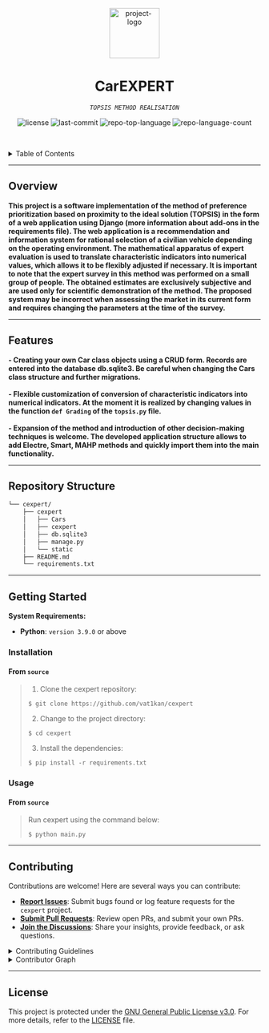 <p align="center">
  <img src="https://images.vexels.com/content/127711/preview/flat-vintage-car-icon-8bd3aa.png" width="100" alt="project-logo">
</p>
<p align="center">
    <h1 align="center">CarEXPERT</h1>
</p>
<p align="center">
    <em><code>TOPSIS METHOD REALISATION</code></em>
</p>
<p align="center">
	<img src="https://img.shields.io/github/license/vat1kan/cexpert?style=default&logo=opensourceinitiative&logoColor=white&color=0080ff" alt="license">
	<img src="https://img.shields.io/github/last-commit/vat1kan/cexpert?style=default&logo=git&logoColor=white&color=0080ff" alt="last-commit">
	<img src="https://img.shields.io/github/languages/top/vat1kan/cexpert?style=default&color=0080ff" alt="repo-top-language">
	<img src="https://img.shields.io/github/languages/count/vat1kan/cexpert?style=default&color=0080ff" alt="repo-language-count">
<p>
<p align="center">
	<!-- default option, no dependency badges. -->
</p>

<br><!-- TABLE OF CONTENTS -->
<details>
  <summary>Table of Contents</summary><br>

- [ Overview](#-overview)
- [ Features](#-features)
- [ Repository Structure](#-repository-structure)
- [ Getting Started](#-getting-started)
  - [ Installation](#-installation)
  - [ Usage](#-usage)
- [ Contributing](#-contributing)
- [ License](#-license)
</details>
<hr>

##  Overview

<b>This project is a software implementation of the method of preference prioritization based on proximity to the ideal solution (TOPSIS) in the form of a web application using Django (more information about add-ons in the requirements file). The web application is a recommendation and information system for rational selection of a civilian vehicle depending on the operating environment.
The mathematical apparatus of expert evaluation is used to translate characteristic indicators into numerical values, which allows it to be flexibly adjusted if necessary. It is important to note that the expert survey in this method was performed on a small group of people. The obtained estimates are exclusively subjective and are used only for scientific demonstration of the method. The proposed system may be incorrect when assessing the market in its current form and requires changing the parameters at the time of the survey.</b>

---

##  Features

<b>- Creating your own Car class objects using a CRUD form. Records are entered into the database db.sqlite3. Be careful when changing the Cars class structure and further migrations.</b> <br><br>
<b>- Flexible customization of conversion of characteristic indicators into numerical indicators. At the moment it is realized by changing values in the function <code>def Grading</code> of the <code>topsis.py</code> file.</b><br><br>
<b>- Expansion of the method and introduction of other decision-making techniques is welcome. The developed application structure allows to add Electre, Smart, MAHP methods and quickly import them into the main functionality.</b>


---

##  Repository Structure

```sh
└── cexpert/
    ├── cexpert
    │   ├── Cars
    │   ├── cexpert
    │   ├── db.sqlite3
    │   ├── manage.py
    │   └── static
    ├── README.md
    └── requirements.txt
```

---

##  Getting Started

**System Requirements:**

* **Python**: `version 3.9.0` or above

###  Installation

<h4>From <code>source</code></h4>

> 1. Clone the cexpert repository:
>
> ```console
> $ git clone https://github.com/vat1kan/cexpert
> ```
>
> 2. Change to the project directory:
> ```console
> $ cd cexpert
> ```
>
> 3. Install the dependencies:
> ```console
> $ pip install -r requirements.txt
> ```

###  Usage

<h4>From <code>source</code></h4>

> Run cexpert using the command below:
> ```console
> $ python main.py
> ```

---

##  Contributing

Contributions are welcome! Here are several ways you can contribute:

- **[Report Issues](https://github.com/vat1kan/cexpert/issues)**: Submit bugs found or log feature requests for the `cexpert` project.
- **[Submit Pull Requests](https://github.com/vat1kan/cexpert/blob/main/CONTRIBUTING.md)**: Review open PRs, and submit your own PRs.
- **[Join the Discussions](https://github.com/vat1kan/cexpert/discussions)**: Share your insights, provide feedback, or ask questions.

<details closed>
<summary>Contributing Guidelines</summary>

1. **Fork the Repository**: Start by forking the project repository to your github account.
2. **Clone Locally**: Clone the forked repository to your local machine using a git client.
   ```sh
   git clone https://github.com/vat1kan/cexpert
   ```
3. **Create a New Branch**: Always work on a new branch, giving it a descriptive name.
   ```sh
   git checkout -b new-feature-x
   ```
4. **Make Your Changes**: Develop and test your changes locally.
5. **Commit Your Changes**: Commit with a clear message describing your updates.
   ```sh
   git commit -m 'Implemented new feature x.'
   ```
6. **Push to github**: Push the changes to your forked repository.
   ```sh
   git push origin new-feature-x
   ```
7. **Submit a Pull Request**: Create a PR against the original project repository. Clearly describe the changes and their motivations.
8. **Review**: Once your PR is reviewed and approved, it will be merged into the main branch. Congratulations on your contribution!
</details>

<details closed>
<summary>Contributor Graph</summary>
<br>
<p align="center">
   <a href="https://github.com{/vat1kan/cexpert/}graphs/contributors">
      <img src="https://contrib.rocks/image?repo=vat1kan/cexpert">
   </a>
</p>
</details>

---

##  License

This project is protected under the [GNU General Public License v3.0](https://choosealicense.com/licenses/gpl-3.0/). For more details, refer to the [LICENSE](https://choosealicense.com/licenses/gpl-3.0/) file.
